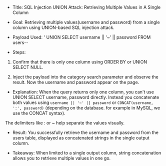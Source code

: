 * Title: SQL Injection UNION Attack: Retrieving Multiple Values in A Single Column

* Goal: Retrieving multiple values(username and password) from a single column using UNION-based SQL injection attack.

* Payload Used: ' UNION SELECT username || '~' || password FROM users--

* Steps:

1. Confirm that there is only one column using ORDER BY or UNION SELECT NULL.

2. Inject the payload into the category search parameter and observe the result. Now the username and password appear on the page.

* Explanation: When the query returns only one column, you can't use UNION SELECT username, password directly.
Instead you concatenate both values using ```username || '~' || password``` or ```CONCAT(username, ':', password)``` (depending on the database. for example in MySQL, we use the CONCAT syntax).

The delimiters like : or ~ help separate the values visually.

* Result: You successfully retrieve the username and password from the users table, displayed as concatenated strings in the single output column.

* Takeaway: When limited to a single output column, string concatenation allows you to retrieve multiple values in one go.
